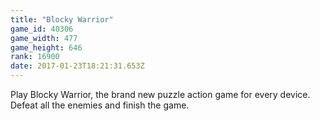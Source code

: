 ```yaml
---
title: "Blocky Warrior"
game_id: 40306
game_width: 477
game_height: 646
rank: 16900
date: 2017-01-23T18:21:31.653Z
---
```

Play Blocky Warrior, the brand new puzzle action game for every device. Defeat all the enemies and finish the game.